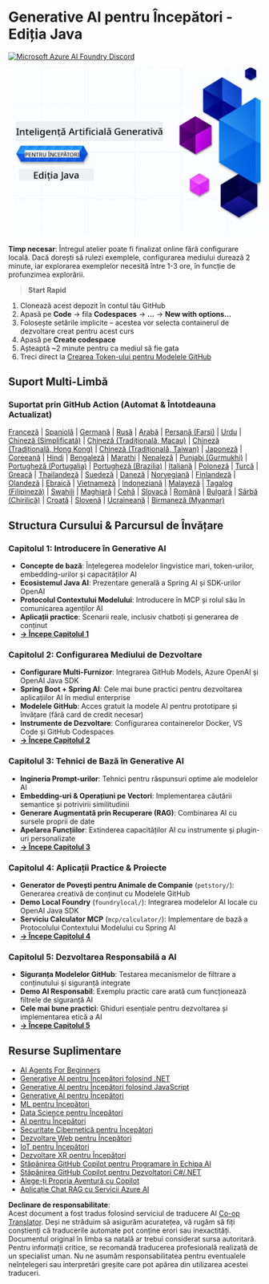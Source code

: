 <!--
CO_OP_TRANSLATOR_METADATA:
{
  "original_hash": "ff95bb9d60ecd46e1a2215e341062967",
  "translation_date": "2025-07-26T17:39:41+00:00",
  "source_file": "README.md",
  "language_code": "ro"
}
-->
# Generative AI pentru Începători - Ediția Java
[![Microsoft Azure AI Foundry Discord](https://dcbadge.limes.pink/api/server/ByRwuEEgH4)](https://discord.com/invite/ByRwuEEgH4)

![Generative AI pentru Începători - Ediția Java](../../translated_images/beg-genai-series.61edc4a6b2cc54284fa2d70eda26dc0ca2669e26e49655b842ea799cd6e16d2a.ro.png)

**Timp necesar**: Întregul atelier poate fi finalizat online fără configurare locală. Dacă dorești să rulezi exemplele, configurarea mediului durează 2 minute, iar explorarea exemplelor necesită între 1-3 ore, în funcție de profunzimea explorării.

> **Start Rapid** 

1. Clonează acest depozit în contul tău GitHub
2. Apasă pe **Code** → fila **Codespaces** → **...** → **New with options...**
3. Folosește setările implicite – acestea vor selecta containerul de dezvoltare creat pentru acest curs
4. Apasă pe **Create codespace**
5. Așteaptă ~2 minute pentru ca mediul să fie gata
6. Treci direct la [Crearea Token-ului pentru Modelele GitHub](./02-SetupDevEnvironment/README.md#step-2-create-a-github-personal-access-token)

## Suport Multi-Limbă

### Suportat prin GitHub Action (Automat & Întotdeauna Actualizat)

[Franceză](../fr/README.md) | [Spaniolă](../es/README.md) | [Germană](../de/README.md) | [Rusă](../ru/README.md) | [Arabă](../ar/README.md) | [Persană (Farsi)](../fa/README.md) | [Urdu](../ur/README.md) | [Chineză (Simplificată)](../zh/README.md) | [Chineză (Tradițională, Macau)](../mo/README.md) | [Chineză (Tradițională, Hong Kong)](../hk/README.md) | [Chineză (Tradițională, Taiwan)](../tw/README.md) | [Japoneză](../ja/README.md) | [Coreeană](../ko/README.md) | [Hindi](../hi/README.md) | [Bengaleză](../bn/README.md) | [Marathi](../mr/README.md) | [Nepaleză](../ne/README.md) | [Punjabi (Gurmukhi)](../pa/README.md) | [Portugheză (Portugalia)](../pt/README.md) | [Portugheză (Brazilia)](../br/README.md) | [Italiană](../it/README.md) | [Poloneză](../pl/README.md) | [Turcă](../tr/README.md) | [Greacă](../el/README.md) | [Thailandeză](../th/README.md) | [Suedeză](../sv/README.md) | [Daneză](../da/README.md) | [Norvegiană](../no/README.md) | [Finlandeză](../fi/README.md) | [Olandeză](../nl/README.md) | [Ebraică](../he/README.md) | [Vietnameză](../vi/README.md) | [Indoneziană](../id/README.md) | [Malayeză](../ms/README.md) | [Tagalog (Filipineză)](../tl/README.md) | [Swahili](../sw/README.md) | [Maghiară](../hu/README.md) | [Cehă](../cs/README.md) | [Slovacă](../sk/README.md) | [Română](./README.md) | [Bulgară](../bg/README.md) | [Sârbă (Chirilică)](../sr/README.md) | [Croată](../hr/README.md) | [Slovenă](../sl/README.md) | [Ucraineană](../uk/README.md) | [Birmaneză (Myanmar)](../my/README.md)

## Structura Cursului & Parcursul de Învățare

### **Capitolul 1: Introducere în Generative AI**
- **Concepte de bază**: Înțelegerea modelelor lingvistice mari, token-urilor, embedding-urilor și capacităților AI
- **Ecosistemul Java AI**: Prezentare generală a Spring AI și SDK-urilor OpenAI
- **Protocolul Contextului Modelului**: Introducere în MCP și rolul său în comunicarea agenților AI
- **Aplicații practice**: Scenarii reale, inclusiv chatboți și generarea de conținut
- **[→ Începe Capitolul 1](./01-IntroToGenAI/README.md)**

### **Capitolul 2: Configurarea Mediului de Dezvoltare**
- **Configurare Multi-Furnizor**: Integrarea GitHub Models, Azure OpenAI și OpenAI Java SDK
- **Spring Boot + Spring AI**: Cele mai bune practici pentru dezvoltarea aplicațiilor AI în mediul enterprise
- **Modelele GitHub**: Acces gratuit la modele AI pentru prototipare și învățare (fără card de credit necesar)
- **Instrumente de Dezvoltare**: Configurarea containerelor Docker, VS Code și GitHub Codespaces
- **[→ Începe Capitolul 2](./02-SetupDevEnvironment/README.md)**

### **Capitolul 3: Tehnici de Bază în Generative AI**
- **Ingineria Prompt-urilor**: Tehnici pentru răspunsuri optime ale modelelor AI
- **Embedding-uri & Operațiuni pe Vectori**: Implementarea căutării semantice și potrivirii similitudinii
- **Generare Augmentată prin Recuperare (RAG)**: Combinarea AI cu sursele proprii de date
- **Apelarea Funcțiilor**: Extinderea capacităților AI cu instrumente și plugin-uri personalizate
- **[→ Începe Capitolul 3](./03-CoreGenerativeAITechniques/README.md)**

### **Capitolul 4: Aplicații Practice & Proiecte**
- **Generator de Povești pentru Animale de Companie** (`petstory/`): Generarea creativă de conținut cu Modelele GitHub
- **Demo Local Foundry** (`foundrylocal/`): Integrarea modelelor AI locale cu OpenAI Java SDK
- **Serviciu Calculator MCP** (`mcp/calculator/`): Implementare de bază a Protocolului Contextului Modelului cu Spring AI
- **[→ Începe Capitolul 4](./04-PracticalSamples/README.md)**

### **Capitolul 5: Dezvoltarea Responsabilă a AI**
- **Siguranța Modelelor GitHub**: Testarea mecanismelor de filtrare a conținutului și siguranță integrate
- **Demo AI Responsabil**: Exemplu practic care arată cum funcționează filtrele de siguranță AI
- **Cele mai bune practici**: Ghiduri esențiale pentru dezvoltarea și implementarea etică a AI
- **[→ Începe Capitolul 5](./05-ResponsibleGenAI/README.md)**

## Resurse Suplimentare 

- [AI Agents For Beginners](https://github.com/microsoft/ai-agents-for-beginners)
- [Generative AI pentru Începători folosind .NET](https://github.com/microsoft/Generative-AI-for-beginners-dotnet)
- [Generative AI pentru Începători folosind JavaScript](https://github.com/microsoft/generative-ai-with-javascript)
- [Generative AI pentru Începători](https://github.com/microsoft/generative-ai-for-beginners)
- [ML pentru Începători](https://aka.ms/ml-beginners)
- [Data Science pentru Începători](https://aka.ms/datascience-beginners)
- [AI pentru Începători](https://aka.ms/ai-beginners)
- [Securitate Cibernetică pentru Începători](https://github.com/microsoft/Security-101)
- [Dezvoltare Web pentru Începători](https://aka.ms/webdev-beginners)
- [IoT pentru Începători](https://aka.ms/iot-beginners)
- [Dezvoltare XR pentru Începători](https://github.com/microsoft/xr-development-for-beginners)
- [Stăpânirea GitHub Copilot pentru Programare în Echipa AI](https://aka.ms/GitHubCopilotAI)
- [Stăpânirea GitHub Copilot pentru Dezvoltatori C#/.NET](https://github.com/microsoft/mastering-github-copilot-for-dotnet-csharp-developers)
- [Alege-ți Propria Aventură cu Copilot](https://github.com/microsoft/CopilotAdventures)
- [Aplicație Chat RAG cu Servicii Azure AI](https://github.com/Azure-Samples/azure-search-openai-demo-java)

**Declinare de responsabilitate**:  
Acest document a fost tradus folosind serviciul de traducere AI [Co-op Translator](https://github.com/Azure/co-op-translator). Deși ne străduim să asigurăm acuratețea, vă rugăm să fiți conștienți că traducerile automate pot conține erori sau inexactități. Documentul original în limba sa natală ar trebui considerat sursa autoritară. Pentru informații critice, se recomandă traducerea profesională realizată de un specialist uman. Nu ne asumăm responsabilitatea pentru eventualele neînțelegeri sau interpretări greșite care pot apărea din utilizarea acestei traduceri.